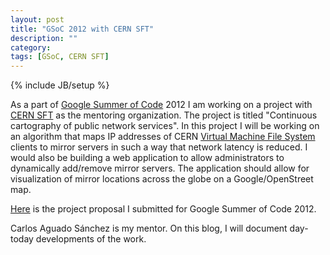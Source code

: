 ```yaml
---
layout: post
title: "GSoC 2012 with CERN SFT"
description: ""
category: 
tags: [GSoC, CERN SFT]
---
```

{% include JB/setup %}

As a part of [Google Summer of Code](http://code.google.com/soc/) 2012 I am working on a project with [CERN SFT](http://sftweb.cern.ch) as the mentoring organization. The project is titled "Continuous cartography of public network services".
In this project I will be working on an algorithm that maps IP addresses of CERN [Virtual Machine File System]() clients to mirror servers in such a way that network latency is reduced. I would also be building a web application to allow administrators to dynamically add/remove mirror servers. The application should allow for visualization of mirror locations across the globe on a Google/OpenStreet map.

[Here](http://www.google-melange.com/gsoc/proposal/review/google/gsoc2012/racheesingh/9002) is the project proposal I submitted for Google Summer of Code 2012.

	
Carlos Aguado Sánchez is my mentor. On this blog, I will document day-today developments of the work.
